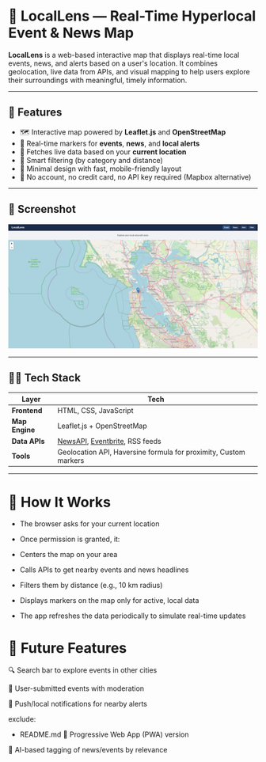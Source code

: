 # 📍 LocalLens — Real-Time Hyperlocal Event & News Map

**LocalLens** is a web-based interactive map that displays real-time local events, news, and alerts based on a user's location. It combines geolocation, live data from APIs, and visual mapping to help users explore their surroundings with meaningful, timely information.

---

## 🌟 Features

- 🗺️ Interactive map powered by **Leaflet.js** and **OpenStreetMap**
- 📍 Real-time markers for **events**, **news**, and **local alerts**
- 📡 Fetches live data based on your **current location**
- 📌 Smart filtering (by category and distance)
- 🎯 Minimal design with fast, mobile-friendly layout
- 🚫 No account, no credit card, no API key required (Mapbox alternative)

---

## 📸 Screenshot

![LocalLens Screenshot](./locallens.png)

---

## 🧑‍💻 Tech Stack

| Layer         | Tech                                   |
|---------------|----------------------------------------|
| **Frontend**  | HTML, CSS, JavaScript                  |
| **Map Engine**| Leaflet.js + OpenStreetMap             |
| **Data APIs** | [NewsAPI](https://newsapi.org/), [Eventbrite](https://www.eventbrite.com/developer/v3/), RSS feeds |
| **Tools**     | Geolocation API, Haversine formula for proximity, Custom markers |

---

# 🧠 How It Works
- The browser asks for your current location

- Once permission is granted, it:

- Centers the map on your area

- Calls APIs to get nearby events and news headlines

- Filters them by distance (e.g., 10 km radius)

- Displays markers on the map only for active, local data

- The app refreshes the data periodically to simulate real-time updates



# 🎯 Future Features
🔍 Search bar to explore events in other cities

👥 User-submitted events with moderation

🔔 Push/local notifications for nearby alerts


exclude:
  - README.md
📱 Progressive Web App (PWA) version

🧠 AI-based tagging of news/events by relevance

